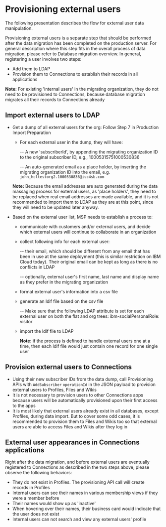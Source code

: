 <?xml version="1.0" encoding="UTF-8"?>
<!DOCTYPE task PUBLIC "-//OASIS//DTD DITA Task//EN" "task.dtd">
# Provisioning external users

The following presentation describes the flow for external user data manipulation.

Provisioning external users is a separate step that should be performed after the data migration has been completed on the production server. For general description where this step fits in the overall process of data migration, please refer to Database migration overview.
In general, registering a user involves two steps: 

- Add them to LDAP
- Provision them to Connections to establish their records in all applications

**Note:** For existing 'internal users' in the migrating organization, they do not need to be provisioned to Connections, because database migration migrates all their records to Connections already

## Import external users to LDAP

- Get a dump of all external users for the org: Follow Step 7 in Production Import Preparation 

  - For each external user in the dump, they will have:

    -- A new 'subscriberId', by appending the migrating organization ID to the original subscriber ID, e.g., 10005315751000530836
    
    -- An auto-generated email as a place holder, by inserting the migrating organization ID into the email,
e.g. `john_hcltestorg2.1000530836@isc4sb.com`

  **Note:** Because the email addresses are auto generated during the data massaging process for external users, as 'place holders', they need to be replaced when real email addresses are made available, and it is not recommended to import them to LDAP as they are at this point, since they will need to be updated later anyway.

- Based on the external user list, MSP needs to establish a process to:

  - communicate with customers and/or external users, and decide which external users will continue to collaborate in an organization
  - collect following info for each external user:

    -- their email, which should be different from any email that has been in use at the same deployment (this is similar restriction on IBM Cloud today). Their original email can be kept as long as there is no conflicts in LDAP
    
    -- optionally, external user's first name, last name and display name as they prefer in the migrating organization
    
  - format external user's information into a csv file
  - generate an ldif file based on the csv file

    -- Make sure that the following LDAP attribute is set for each external user on both the flat and org trees:	ibm-socialPersonalRole: visitor
    
  - import the ldif file to LDAP
   
    **Note:** if the process is defined to handle external users one at a time, then each ldif file would just contain one record for one single user

## Provision external users to Connections

- Using their new subscriber IDs from the data dump, call Provisioning APIs with `AddSubscriber` `operationId` in the JSON payload to provision external users to Profiles, Files and Wikis
- It is not necessary to provision users to other Connections apps because users will be automatically provisioned upon their first access to the apps
- It is most likely that external users already exist in all databases, except Profiles, during data import. But to cover some odd cases, it is recommended to provision them to Files and Wikis too so that external users are able to access Files and Wikis after they log in

## External user appearances in Connections applications

Right after the data migration, and before external users are eventually registered to Connections as described in the two steps above, please observe the following behaviors:

- They do not exist in Profiles. The provisioning API call will create records in Profiles
- Internal users can see their names in various membership views if they were a member before 
- Their names would show up as 'inactive'
- When hovering over their names, their business card would indicate that the user does not exist 
- Internal users can not search and view any external users' profile


<?tm 1541016643182 1 HCL Connections ?>


